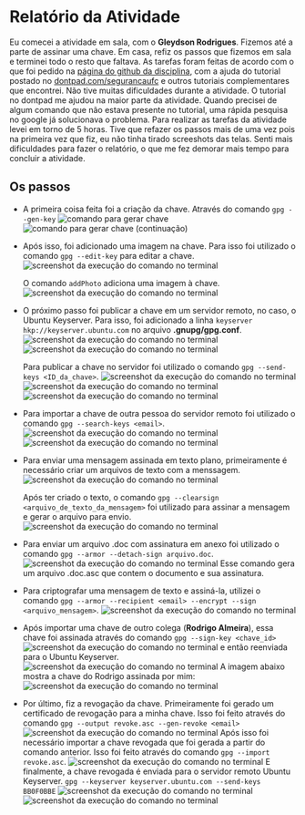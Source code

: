 

# Relatório da Atividade
Eu comecei a atividade em sala, com o **Gleydson Rodrigues**. Fizemos até a parte de assinar uma chave. Em casa, refiz os passos que fizemos em sala e terminei todo o resto que faltava. As tarefas foram feitas de acordo com o que foi pedido na [página do github da disciplina](https://github.com/senapk/seg_2018_1), com a ajuda do tutorial postado no [dontpad.com/segurancaufc](dontpad.com/segurancaufc) e outros tutoriais complementares que encontrei.
Não tive muitas dificuldades durante a atividade. O tutorial no dontpad me ajudou na maior parte da atividade. Quando precisei de algum comando que não estava presente no tutorial, uma rápida pesquisa no google já solucionava o problema.
Para realizar as tarefas da atividade levei em torno de 5 horas. Tive que refazer os passos mais de uma vez pois na primeira vez que fiz, eu não tinha tirado screeshots das telas. Senti mais dificuldades para fazer o relatório, o que me fez demorar mais tempo para concluir a atividade.

## Os passos

-	A primeira coisa feita foi a criação da chave. Através do comando `gpg --gen-key`
![comando para gerar chave](https://github.com/SamuelIGT/information-security/raw/master/04_gpg/images/1-criar_chave.png)
![comando para gerar chave (continuação)](https://github.com/SamuelIGT/information-security/raw/master/04_gpg/images/1-cria_%20chave%20(2).png)

-	Após isso, foi adicionado uma imagem na chave. Para isso foi utilizado o comando `gpg --edit-key` para editar a chave.
	![screenshot da execução do comando no terminal](https://github.com/SamuelIGT/information-security/raw/master/04_gpg/images/2-editar_chave.png)
	
	O comando `addPhoto` adiciona uma imagem à chave.
	![screenshot da execução do comando no terminal](https://github.com/SamuelIGT/information-security/raw/master/04_gpg/images/3-add_foto.png)

-	O próximo passo foi publicar a chave em um servidor remoto, no caso, o Ubuntu Keyserver.  Para isso, foi adicionado a linha `keyserver hkp://keyserver.ubuntu.com` no arquivo **.gnupg/gpg.conf**.
	![screenshot da execução do comando no terminal](https://github.com/SamuelIGT/information-security/raw/master/04_gpg/images/4-edit_gpg_conf%20(1).png)
	![screenshot da execução do comando no terminal](https://github.com/SamuelIGT/information-security/raw/master/04_gpg/images/4-edit%20gpg%20conf%20(2).png)

	Para publicar a chave no servidor foi utilizado o comando `gpg --send-keys <ID_da_chave>`.	![screenshot da execução do comando no terminal](https://github.com/SamuelIGT/information-security/raw/master/04_gpg/images/5-send_key.png)
	![screenshot da execução do comando no terminal](https://github.com/SamuelIGT/information-security/raw/master/04_gpg/images/6-key_server.png)
	![screenshot da execução do comando no terminal](https://github.com/SamuelIGT/information-security/raw/master/04_gpg/images/6-key%20server%20(2).png)

-   Para importar a chave de outra pessoa do servidor remoto foi utilizado o comando `gpg --search-keys <email>`.
	![screenshot da execução do comando no terminal](https://github.com/SamuelIGT/information-security/raw/master/04_gpg/images/7-import%20from_server.png)
	![screenshot da execução do comando no terminal](https://github.com/SamuelIGT/information-security/raw/master/04_gpg/images/7-import_from%20server_(2).png)

-   Para enviar uma mensagem assinada em texto plano, primeiramente é necessário criar um arquivos de texto com a menssagem.
![screenshot da execução do comando no terminal](https://github.com/SamuelIGT/information-security/raw/master/04_gpg/images/8-criar_texto.png)
	
	Após ter criado o texto, o comando `gpg --clearsign <arquivo_de_texto_da_mensagem>` foi utilizado para assinar a mensagem e gerar o arquivo para envio.
![screenshot da execução do comando no terminal](https://github.com/SamuelIGT/information-security/raw/master/04_gpg/images/8-assinar_msg_texto.png)

-   Para enviar um arquivo .doc com assinatura em anexo foi utilizado o comando `gpg --armor --detach-sign arquivo.doc`.
	![screenshot da execução do comando no terminal](https://github.com/SamuelIGT/information-security/raw/master/04_gpg/images/9-doc_assinado.png)
	Esse comando gera um arquivo .doc.asc que contem o documento e sua assinatura.

-   Para criptografar uma mensagem de texto e assiná-la, utilizei o comando `gpg --armor --recipient <email> --encrypt --sign <arquivo_mensagem>`.
	![screenshot da execução do comando no terminal](https://github.com/SamuelIGT/information-security/raw/master/04_gpg/images/10-criptografar_mensagem.png)

-   Após importar uma chave de outro colega (**Rodrigo Almeira**), essa chave foi assinada através do comando `gpg --sign-key <chave_id>`
![screenshot da execução do comando no terminal](https://github.com/SamuelIGT/information-security/raw/master/04_gpg/images/11-assinar_chave.png)
e então reenviada para o Ubuntu Keyserver.
![screenshot da execução do comando no terminal](https://github.com/SamuelIGT/information-security/raw/master/04_gpg/images/12-reenviar_chave.png)
A imagem abaixo mostra a chave do Rodrigo assinada por mim:
![screenshot da execução do comando no terminal](https://github.com/SamuelIGT/information-security/raw/master/04_gpg/images/12-chave_servidor.png)

-	Por último, fiz a revogação da chave. Primeiramente foi gerado um certificado de revogação para a minha chave. Isso foi feito através do comando `gpg --output revoke.asc --gen-revoke <email>`
![screenshot da execução do comando no terminal](https://github.com/SamuelIGT/information-security/raw/master/04_gpg/images/13-revogar.png)
Após isso foi necessário importar a chave revogada que foi gerada a partir do comando anterior. Isso foi feito através do comando `gpg --import revoke.asc`.
![screenshot da execução do comando no terminal](https://github.com/SamuelIGT/information-security/raw/master/04_gpg/images/13-revogar(2).png)
E finalmente, a chave revogada é enviada para o servidor remoto Ubuntu Keyserver.
`gpg --keyserver keyserver.ubuntu.com --send-keys BB0F0BBE`
![screenshot da execução do comando no terminal](https://github.com/SamuelIGT/information-security/raw/master/04_gpg/images/13-revogar(3).png)
![screenshot da execução do comando no terminal](https://github.com/SamuelIGT/information-security/raw/master/04_gpg/images/13-revogar(4).png)
